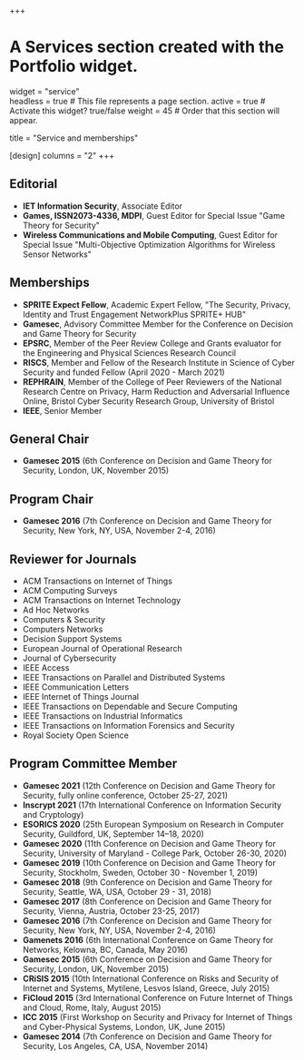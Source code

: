 
+++
# A Services section created with the Portfolio widget.
widget = "service"  
headless = true  # This file represents a page section.
active = true  # Activate this widget? true/false
weight = 45  # Order that this section will appear.

title = "Service and memberships"

[design]
  columns = "2"
+++

## Editorial

* **IET Information Security**, Associate Editor
* **Games, ISSN2073-4336, MDPI**, Guest Editor for Special Issue "Game Theory for Security"
* **Wireless Communications and Mobile Computing**, Guest Editor for Special Issue "Multi-Objective Optimization Algorithms for Wireless Sensor Networks"

## Memberships

* **SPRITE Expect Fellow**, Academic Expert Fellow, "The Security, Privacy, Identity and Trust Engagement NetworkPlus SPRITE+ HUB"
* **Gamesec**, Advisory Committee Member for the Conference on Decision and Game Theory for Security
* **EPSRC**, Member of the Peer Review College and Grants evaluator for the Engineering and Physical Sciences Research Council
* **RISCS**, Member and Fellow of the Research Institute in Science of Cyber Security and funded Fellow (April 2020 - March 2021)
* **REPHRAIN**, Member of the College of Peer Reviewers of the National Research Centre on Privacy, Harm Reduction and Adversarial Influence Online, Bristol Cyber Security Research Group, University of Bristol
* **IEEE**, Senior Member

## General Chair

 * **Gamesec 2015** (6th Conference on Decision and Game Theory for Security, London, UK, November 2015)

## Program Chair

  * **Gamesec 2016** (7th Conference on Decision and Game Theory for Security, New York, NY, USA, November 2-4, 2016)

## Reviewer for Journals

   * ACM Transactions on Internet of Things
   * ACM Computing Surveys
   * ACM Transactions on Internet Technology
   * Ad Hoc Networks
   * Computers & Security
   * Computers Networks
   * Decision Support Systems
   * European Journal of Operational Research
   * Journal of Cybersecurity
   * IEEE Access
   * IEEE Transactions on Parallel and Distributed Systems
   * IEEE Communication Letters
   * IEEE Internet of Things Journal
   * IEEE Transactions on Dependable and Secure Computing
   * IEEE Transactions on Industrial Informatics
   * IEEE Transactions on Information Forensics and Security
   * Royal Society Open Science

## Program Committee Member

 * **Gamesec 2021** (12th Conference on Decision and Game Theory for Security, fully online conference, October 25-27, 2021)
 * **Inscrypt 2021** (17th International Conference on Information Security and Cryptology)
 * **ESORICS 2020** (25th European Symposium on Research in Computer Security, Guildford, UK, September 14–18, 2020)
 * **Gamesec 2020** (11th Conference on Decision and Game Theory for Security, University of Maryland - College Park, October 26-30, 2020)
 * **Gamesec 2019** (10th Conference on Decision and Game Theory for Security, Stockholm, Sweden, October 30 - November 1, 2019)
 * **Gamesec 2018** (9th Conference on Decision and Game Theory for Security, Seattle, WA, USA, October 29 - 31, 2018)
 * **Gamesec 2017** (8th Conference on Decision and Game Theory for Security, Vienna, Austria, October 23-25, 2017)
 * **Gamesec 2016** (7th Conference on Decision and Game Theory for Security, New York, NY, USA, November 2-4, 2016)
 * **Gamenets 2016** (6th International Conference on Game Theory for Networks, Kelowna, BC, Canada, May 2016)
 * **Gamesec 2015** (6th Conference on Decision and Game Theory for Security, London, UK, November 2015)
 * **CRiSIS 2015** (10th International Conference on Risks and Security of Internet and Systems, Mytilene, Lesvos Island, Greece, July 2015)
 * **FiCloud 2015** (3rd International Conference on Future Internet of Things and Cloud, Rome, Italy, August 2015)
 * **ICC 2015** (First Workshop on Security and Privacy for Internet of Things and Cyber-Physical Systems, London, UK, June 2015)
 * **Gamesec 2014** (7th Conference on Decision and Game Theory for Security, Los Angeles, CA, USA, November 2014)
